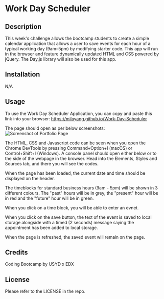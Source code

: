 # Work Day Scheduler

## Description

This week's challenge allows the bootcamp students to create a simple calendar application that allows a user to save events for each hour of a typical working day (9am–5pm) by modifying starter code. This app will run in the browser and feature dynamically updated HTML and CSS powered by jQuery. The Day.js library will also be used for this app. 

## Installation

N/A

## Usage

To use the Work Day Scheduler Application, you can copy and paste this link into your browser: https://miloyang.github.io/Work-Day-Scheduler

The page should open as per below screenshots:
![Screenshot of Portfolio Page](assets/images/Code-Quiz-Screenshot.png)

The HTML, CSS and Javascript code can be seen when you open the Chrome DevTools by pressing Command+Option+I (macOS) or Control+Shift+I (Windows). A console panel should open either below or to the side of the webpage in the browser. Head into the Elements, Styles and Sources tab, and there you will see the codes. 

When the page has been loaded, the current date and time should be displayed on the header. 

The timeblocks for standard business hours (9am - 5pm) will be shown in 3 different colours. The "past" hours will be in grey, the "present" hour will be in red and the "future" hour will be in green. 

When you click on a time block, you will be able to enter an evnet. 

When you click on the save button, the text of the event is saved to local storage alongside with a timed (2 seconds) message saying the appointment has been added to local storage.

When the page is refreshed, the saved event will remain on the page. 

## Credits

Coding Bootcamp by USYD x EDX

## License

Please refer to the LICENSE in the repo.
